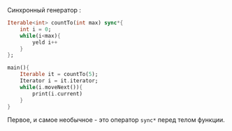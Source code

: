 Синхронный генератор :
```dart
Iterable<int> countTo(int max) sync*{
	int i = 0;
	while(i<max){
		yeld i++
	}
};

main(){
	Iterable it = countTo(5);
	Iterator i = it.iterator;
	while(i.moveNext()){
		print(i.current)
	}
}
```

Первое, и самое необычное - это оператор `sync*` перед телом функции.
